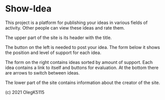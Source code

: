 # Show-Idea

This project is a platform for publishing your ideas in various
fields of activity. Other people can view these ideas and rate them.

The upper part of the site is its header with the title.

The button on the left is needed to post your idea. The form 
below it shows the position and level of support for each idea.

The form on the right contains ideas sorted by amount of support.
Each idea contains a link to itself and buttons for evaluation. At
the bottom there are arrows to switch between ideas.

The lower part of the site contains information about the creator of the site.

(c) 2021 OlegK5115